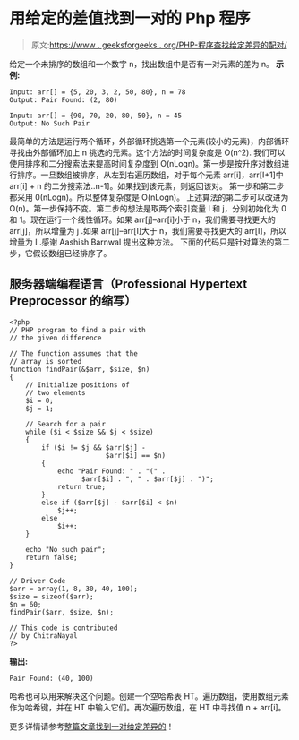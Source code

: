 # 用给定的差值找到一对的 Php 程序

> 原文:[https://www . geeksforgeeks . org/PHP-程序查找给定差异的配对/](https://www.geeksforgeeks.org/php-program-to-find-a-pair-with-the-given-difference/)

给定一个未排序的数组和一个数字 n，找出数组中是否有一对元素的差为 n。
**示例:**

```
Input: arr[] = {5, 20, 3, 2, 50, 80}, n = 78
Output: Pair Found: (2, 80)

Input: arr[] = {90, 70, 20, 80, 50}, n = 45
Output: No Such Pair
```

最简单的方法是运行两个循环，外部循环挑选第一个元素(较小的元素)，内部循环寻找由外部循环加上 n 挑选的元素。这个方法的时间复杂度是 O(n^2).
我们可以使用排序和二分搜索法来提高时间复杂度到 O(nLogn)。第一步是按升序对数组进行排序。一旦数组被排序，从左到右遍历数组，对于每个元素 arr[i]，arr[I+1]中 arr[i] + n 的二分搜索法..n-1]。如果找到该元素，则返回该对。
第一步和第二步都采用 0(nLogn)。所以整体复杂度是 O(nLogn)。
上述算法的第二步可以改进为 O(n)。第一步保持不变。第二步的想法是取两个索引变量 I 和 j，分别初始化为 0 和 1。现在运行一个线性循环。如果 arr[j]–arr[i]小于 n，我们需要寻找更大的 arr[j]，所以增量为 j .如果 arr[j]–arr[I]大于 n，我们需要寻找更大的 arr[I]，所以增量为 I .感谢 Aashish Barnwal 提出这种方法。
下面的代码只是针对算法的第二步，它假设数组已经排序了。

## 服务器端编程语言（Professional Hypertext Preprocessor 的缩写）

```
<?php 
// PHP program to find a pair with
// the given difference

// The function assumes that the 
// array is sorted 
function findPair(&$arr, $size, $n)
{
    // Initialize positions of 
    // two elements
    $i = 0; 
    $j = 1;

    // Search for a pair
    while ($i < $size && $j < $size)
    {
        if ($i != $j && $arr[$j] - 
                        $arr[$i] == $n)
        {
            echo "Pair Found: " . "(" . 
                  $arr[$i] . ", " . $arr[$j] . ")";
            return true;
        }
        else if ($arr[$j] - $arr[$i] < $n)
            $j++;
        else
            $i++;
    }

    echo "No such pair";
    return false;
}

// Driver Code
$arr = array(1, 8, 30, 40, 100);
$size = sizeof($arr);
$n = 60;
findPair($arr, $size, $n);

// This code is contributed 
// by ChitraNayal
?>
```

**输出:**

```
Pair Found: (40, 100)
```

哈希也可以用来解决这个问题。创建一个空哈希表 HT。遍历数组，使用数组元素作为哈希键，并在 HT 中输入它们。再次遍历数组，在 HT 中寻找值 n + arr[i]。

更多详情请参考[整篇文章找到一对给定差异的](https://www.geeksforgeeks.org/find-a-pair-with-the-given-difference/)！